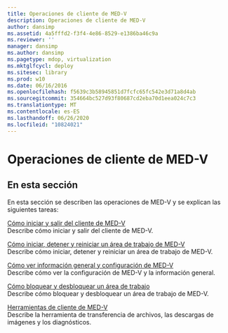 ```yaml
---
title: Operaciones de cliente de MED-V
description: Operaciones de cliente de MED-V
author: dansimp
ms.assetid: 4a5fffd2-f3f4-4e86-8529-e1386ba46c9a
ms.reviewer: ''
manager: dansimp
ms.author: dansimp
ms.pagetype: mdop, virtualization
ms.mktglfcycl: deploy
ms.sitesec: library
ms.prod: w10
ms.date: 06/16/2016
ms.openlocfilehash: f5639c3b58945851d7fcfc65fc542e3d71a8d4ab
ms.sourcegitcommit: 354664bc527d93f80687cd2eba70d1eea024c7c3
ms.translationtype: MT
ms.contentlocale: es-ES
ms.lasthandoff: 06/26/2020
ms.locfileid: "10824021"
---
```

# Operaciones de cliente de MED-V


## En esta sección


En esta sección se describen las operaciones de MED-V y se explican las siguientes tareas:

<a href="" id="how-to-start-and-exit-the-med-v-client"></a>[Cómo iniciar y salir del cliente de MED-V](how-to-start-and-exit-the-med-v-client.md)  
Describe cómo iniciar y salir del cliente de MED-V.

<a href="" id="how-to-start--stop--and-restart-a-med-v-workspace"></a>[Cómo iniciar, detener y reiniciar un área de trabajo de MED-V](how-to-start-stop-and-restart-a-med-v-workspace.md)  
Describe cómo iniciar, detener y reiniciar un área de trabajo de MED-V.

<a href="" id="how-to-view-med-v-settings-and-general-information"></a>[Cómo ver información general y configuración de MED-V](how-to-view-med-v-settings-and-general-information.md)  
Describe cómo ver la configuración de MED-V y la información general.

<a href="" id="how-to-lock-and-unlock-a-workspace"></a>[Cómo bloquear y desbloquear un área de trabajo](how-to-lock-and-unlock-a-workspace.md)  
Describe cómo bloquear y desbloquear un área de trabajo de MED-V.

<a href="" id="med-v-client-tools"></a>[Herramientas de cliente de MED-V](med-v-client-toolsv2.md)  
Describe la herramienta de transferencia de archivos, las descargas de imágenes y los diagnósticos.

 

 





